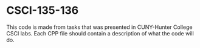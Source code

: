# CSCI-135-136

This code is made from tasks that was presented in CUNY-Hunter College CSCI labs.
Each CPP file should contain a description of what the code will do.
